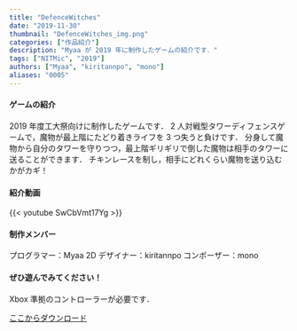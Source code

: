 ```yaml
---
title: "DefenceWitches"
date: "2019-11-30"
thumbnail: "DefenceWitches_img.png"
categories: ["作品紹介"]
description: "Myaa が 2019 年に制作したゲームの紹介です．"
tags: ["NITMic", "2019"]
authors: ["Myaa", "kiritannpo", "mono"]
aliases: "0005"
---
```


#### ゲームの紹介

2019 年度工大祭向けに制作したゲームです．
2 人対戦型タワーディフェンスゲームで，魔物が最上階にたどり着きライフを 3 つ失うと負けです．
分身して魔物から自分のタワーを守りつつ，最上階ギリギリで倒した魔物は相手のタワーに送ることができます．
チキンレースを制し，相手にどれくらい魔物を送り込むかがカギ！

#### 紹介動画

{{< youtube SwCbVmt17Yg >}}

#### 制作メンバー

プログラマー：Myaa
2D デザイナー：kiritannpo
コンポーザー：mono

#### ぜひ遊んでみてください！

Xbox 準拠のコントローラーが必要です．

[ここからダウンロード](https://drive.google.com/drive/folders/1Cx2Jsq3Kw7P_VUZQigbCB7fyqb4GETcb?usp=sharing)
